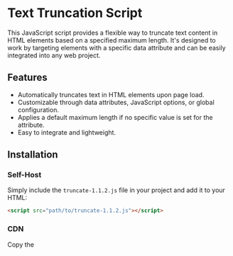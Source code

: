 # Text Truncation Script

This JavaScript script provides a flexible way to truncate text content in HTML elements based on a specified maximum length. It's designed to work by targeting elements with a specific data attribute and can be easily integrated into any web project.

## Features

- Automatically truncates text in HTML elements upon page load.
- Customizable through data attributes, JavaScript options, or global configuration.
- Applies a default maximum length if no specific value is set for the attribute.
- Easy to integrate and lightweight.

## Installation

### Self-Host
Simply include the `truncate-1.1.2.js` file in your project and add it to your HTML:
```html
<script src="path/to/truncate-1.1.2.js"></script>
```
### CDN
Copy the <script> and paste into the <head> of your page
```html
<script src="https://cdn.jsdelivr.net/gh/reduxdesign/truncate@d623ad91b86b567af04e31384990a8a838fd3cc5/truncate-1.1.2.js"></script>
```
Or use Minified Version below
```html
<script src="https://cdn.jsdelivr.net/gh/reduxdesign/truncate@e248f43131d6b65cc00fb7038072edf0556ccc60/truncate-1.1.2.min.js"></script>
```

## Usage
### Basic Usage
To use the script, add the truncate-text attribute to your HTML elements. Set the maximum characters as the value, or leave it blank to use the default length (100 characters). The script will automatically apply truncation when the page loads:
```html
<p truncate-text="100">This is a long paragraph that will be truncated after 100 characters...</p>
<p truncate-text>This paragraph will be truncated after the default 100 characters...</p>
```
In your JavaScript, call the truncateText function without any parameters:
```javascript
truncateText();
```

### Advanced Usage
You can customize the behavior globally by setting options in a window.truncateTextOptions object before including the script:
```javascript

<script>
    // Custom attribute name and maximum length override
    window.truncateTextOptions = {
        attributeName: 'data-custom-truncate',
        defaultMaxLength: 150
    };
</script>
<script src="path/to/truncate-1.1.2.js"></script>

```

### Options
- **attributeName** (string): The attribute name to target elements for truncation (default: 'truncate-text').
- **defaultMaxLength** (number): Default maximum length used when an element's truncate-text value is not set or invalid (default: 100).

## Contributing
Contributions to this project are welcome! Please fork the repository and submit a pull request with your changes.

## License
This project is licensed under the MIT License.
